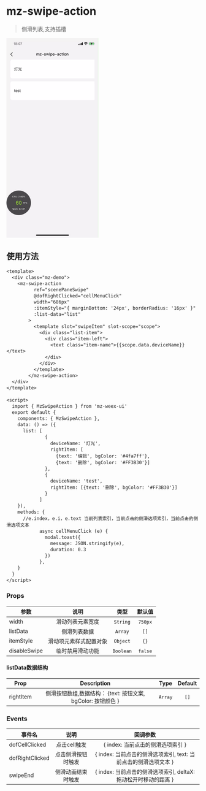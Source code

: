# mz-swipe-action

> 侧滑列表,支持插槽


<img src="../../example/mz-swipe-action/demo.gif" width="240"/>


## 使用方法

```vue
<template>
  <div class="mz-demo">
    <mz-swipe-action
          ref="scenePaneSwipe"
          @dofRightClicked="cellMenuClick"
          width="686px"
          :itemStyle="{ marginBottom: '24px', borderRadius: '16px' }"
          :list-data="list"
        >
          <template slot="swipeItem" slot-scope="scope">
            <div class="list-item">
              <div class="item-left">
                <text class="item-name">{{scope.data.deviceName}}</text>
              </div>
            </div>
          </template>
        </mz-swipe-action>
  </div>
</template>

<script>
  import { MzSwipeAction } from 'mz-weex-ui'
  export default {
    components: { MzSwipeAction },
    data: () => ({
      list: [
              {
                deviceName: '灯光',
                rightItem: [
                  {text: '编辑', bgColor: '#4fa7ff'},
                  {text: '删除', bgColor: '#FF3B30'}]
              },
              {
                deviceName: 'test',
                rightItem: [{text: '删除', bgColor: '#FF3B30'}]
              }
            ]
    }),
    methods: {
      //e.index，e.i，e.text 当前列表索引，当前点击的侧滑选项索引，当前点击的侧滑选项文本
            async cellMenuClick (e) {
              modal.toast({
                message: JSON.stringify(e),
                duration: 0.3
              })
            },
    }
  }
</script>
```

### Props

| 参数 | 说明 | 类型 | 默认值 |
| ---- | :----------:|:----:|:-------:|
| width | 滑动列表元素宽度 | `String` | `750px` |
| listData |侧滑列表数据| `Array` | `[]` |
| itemStyle | 滑动项元素样式配置对象 | `Object` | `{}`
| disableSwipe | 临时禁用滑动功能 | `Boolean` | `false`

#### listData数据结构
| Prop | Description | Type | Default |
| ---- | :----------:|:----:|:-------:|
| rightItem | 侧滑按钮数组,数据结构： {text: 按钮文案, bgColor: 按钮颜色 } | `Array` | `[]` |

### Events
| 事件名 | 说明 | 回调参数
| ---- |:----:|:---:|
| dofCellClicked | 点击cell触发 | { index: 当前点击的侧滑选项索引 } |
| dofRightClicked | 点击侧滑按钮时触发 | { index: 当前点击的侧滑选项索引, text: 当前点击的侧滑选项文本 } |
| swipeEnd | 侧滑动画结束时触发 | { index: 当前点击的侧滑选项索引, deltaX: 拖动松开时移动的距离 } |
